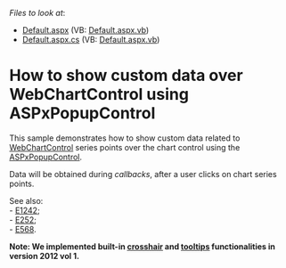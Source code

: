 <!-- default file list -->
*Files to look at*:

* [Default.aspx](./CS/ChartsExampleSite/Default.aspx) (VB: [Default.aspx.vb](./VB/ChartsExampleSite/Default.aspx.vb))
* [Default.aspx.cs](./CS/ChartsExampleSite/Default.aspx.cs) (VB: [Default.aspx.vb](./VB/ChartsExampleSite/Default.aspx.vb))
<!-- default file list end -->
# How to show custom data over WebChartControl using ASPxPopupControl


<p>This sample demonstrates how to show custom data related to <a href="http://documentation.devexpress.com/#XtraCharts/clsDevExpressXtraChartsWebWebChartControltopic"><u>WebChartControl</u></a> series points over the chart control using the <a href="http://documentation.devexpress.com/#AspNet/clsDevExpressWebASPxPopupControlASPxPopupControltopic"><u>ASPxPopupControl</u></a>.</p><p>Data will be obtained during <i>callbacks</i>, after a user clicks on chart series points.</p><p>See also:<br />
- <a href="https://www.devexpress.com/Support/Center/p/E1242">E1242</a>;<br />
- <a href="https://www.devexpress.com/Support/Center/p/E252">E252</a>;<br />
- <a href="https://www.devexpress.com/Support/Center/p/E568">E568</a>.</p><p><strong>Note: We implemented built-in </strong><a href="http://documentation.devexpress.com/#XtraCharts/CustomDocument11976"><strong><u>crosshair</u></strong></a><strong> </strong><strong>and </strong><a href="http://documentation.devexpress.com/#XtraCharts/CustomDocument11977"><strong><u>tooltips</u></strong></a><strong> </strong><strong> functionalities in version 2012 vol 1.</strong><br />
</p>

<br/>


